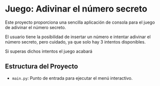 # Juego: Adivinar el número secreto

Este proyecto proporciona una sencilla aplicación de consola para el juego de adivinar el número secreto.

El usuario tiene la posibilidad de insertar un número e intentar adivinar el número secreto, pero cuidado, ya que solo hay 3 intentos disponibles.

Si superas dichos intentos el juego acabará

## Estructura del Proyecto

- `main.py`: Punto de entrada para ejecutar el menú interactivo.
